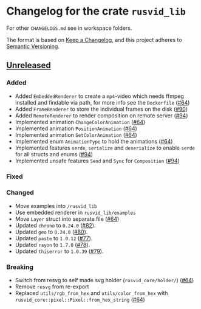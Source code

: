 # Changelog for the crate `rusvid_lib`

For other `CHANGELOGS.md` see in workspace folders.

The format is based on [Keep a Changelog](https://keepachangelog.com/en/1.0.0/),
and this project adheres to [Semantic Versioning](https://semver.org/spec/v2.0.0.html).

## [Unreleased]

### Added

- Added `EmbeddedRenderer` to create a `mp4`-video which needs ffmpeg installed and findable via path, for more info see the `Dockerfile` ([#64])
- Added `FrameRenderer` to store the individual frames on the disk ([#90])
- Added `RemoteRenderer` to render composition on remote server ([#94])
- Implemented animation `ChangeColorAnimation` ([#64])
- Implemented animation `PositionAnimation` ([#64])
- Implemented animation `SetColorAnimation` ([#64])
- Implemented enum `AnimationType` to hold the animations ([#64])
- Implemented features `serde`, `serialize` and `deserialize` to enable `serde` for all structs and enums ([#94])
- Implemented unsafe features `Send` and `Sync` for `Composition` ([#94])

### Fixed

### Changed

- Move examples into `/rusvid_lib`
- Use embedded renderer in `rusvid_lib/examples`
- Move `Layer` struct into separate file ([#64])
- Updated `chrono` to `0.24.0` ([#82]).
- Updated `geo` to `0.24.0` ([#80]).
- Updated `paste` to `1.0.12` ([#77]).
- Updated `rayon` to `1.7.0` ([#78]).
- Updated `thiserror` to `1.0.39` ([#79]).

### Breaking

- Switch from resvg to self made svg holder (`rusvid_core/holder/`) ([#64])
- Remove `resvg` from re-export
- Replaced `utils/rgb_from_hex` and `utils/color_from_hex` with `rusvid_core::pixel::Pixel::from_hex_string` ([#64])

[unreleased]: https://github.com/LetsMelon/rusvid/compare/0.2.1...HEAD

[#64]: https://github.com/LetsMelon/rusvid/pull/64
[#77]: https://github.com/LetsMelon/rusvid/pull/77
[#78]: https://github.com/LetsMelon/rusvid/pull/78
[#79]: https://github.com/LetsMelon/rusvid/pull/79
[#80]: https://github.com/LetsMelon/rusvid/pull/80
[#82]: https://github.com/LetsMelon/rusvid/pull/82
[#90]: https://github.com/LetsMelon/rusvid/pull/90
[#94]: https://github.com/LetsMelon/rusvid/pull/94
